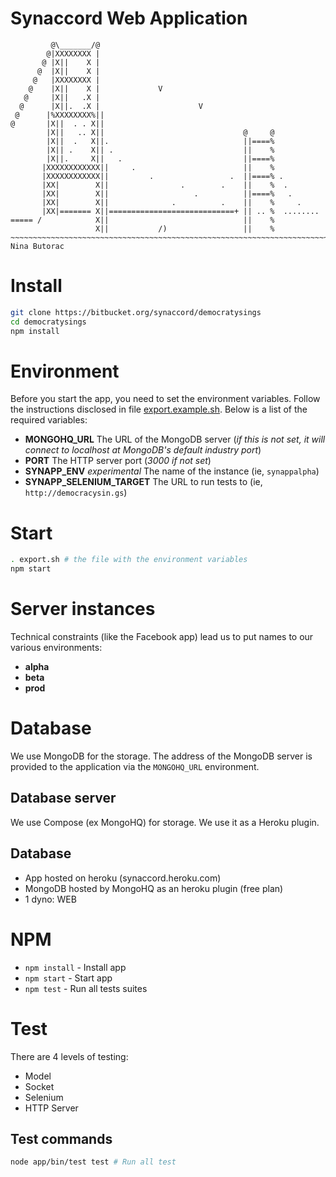 Synaccord Web Application
=========================

```
         @\_______/@
        @|XXXXXXXX |
       @ |X||    X |
      @  |X||    X |
     @   |XXXXXXXX |
    @    |X||    X |             V
   @     |X||   .X |
  @      |X||.  .X |                      V
 @      |%XXXXXXXX%||
@       |X||  . . X||
        |X||   .. X||                               @     @
        |X||  .   X||.                              ||====%
        |X|| .    X|| .                             ||    %
        |X||.     X||   .                           ||====%
       |XXXXXXXXXXXX||     .                        ||    %
       |XXXXXXXXXXXX||         .                 .  ||====% .
       |XX|        X||                .        .    ||    %  .
       |XX|        X||                   .          ||====%   .
       |XX|        X||              .          .    ||    %     .
       |XX|======= X||============================+ || .. %  ........
===== /            X||                              ||    %
                   X||           /)                 ||    %
~~~~~~~~~~~~~~~~~~~~~~~~~~~~~~~~~~~~~~~~~~~~~~~~~~~~~~~~~~~~~~~~~~~~~~~~
Nina Butorac   

```

# Install

```bash
git clone https://bitbucket.org/synaccord/democratysings
cd democratysings
npm install
```

# Environment

Before you start the app, you need to set the environment variables. Follow the instructions disclosed in file [export.example.sh](export.example.sh). Below is a list of the required variables:

- **MONGOHQ_URL** The URL of the MongoDB server (*if this is not set, it will connect to localhost at MongoDB's default industry port*)
- **PORT** The HTTP server port (*3000 if not set*)
- **SYNAPP_ENV** *experimental* The name of the instance (ie, `synappalpha`)
- **SYNAPP_SELENIUM_TARGET** The URL to run tests to (ie, `http://democracysin.gs`)

# Start

```bash
. export.sh # the file with the environment variables
npm start
```

# Server instances

Technical constraints (like the Facebook app) lead us to put names to our various environments:

- **alpha**
- **beta**
- **prod**

# Database

We use MongoDB for the storage. The address of the MongoDB server is provided to the application via the `MONGOHQ_URL` environment.

## Database server

We use Compose (ex MongoHQ) for storage. We use it as a Heroku plugin.

## Database

- App hosted on heroku (synaccord.heroku.com)
- MongoDB hosted by MongoHQ as an heroku plugin (free plan)
- 1 dyno: WEB

# NPM

- `npm install` - Install app
- `npm start` - Start app
- `npm test` - Run all tests suites

# Test

There are 4 levels of testing:

- Model
- Socket
- Selenium
- HTTP Server

## Test commands

```bash
node app/bin/test test # Run all test
``` 

